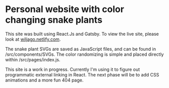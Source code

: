 # Personal website with color changing snake plants

This site was built using React.Js and Gatsby. To view the live site, please look at  [wiljago.netlify.com](https://wiljago.netlify.com/).

The snake plant SVGs are saved as JavaScript files, and can be found in /src/components/SVGs. The color randomizing is simple and placed directly within /src/pages/index.js.

This site is a work in progress. Currently I'm using it to figure out programmatic external linking in React. The next phase will be to add CSS animations and a more fun 404 page. 
